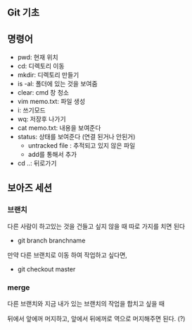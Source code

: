 ## Git 기초

## 명령어

- pwd: 현재 위치
- cd: 디렉토리 이동
- mkdir: 디렉토리 만들기
- is -al: 폴더에 있는 것을 보여줌
- clear: cmd 창 청소
- vim memo.txt: 파일 생성
- i: 쓰기모드
- wq: 저장후 나가기
- cat memo.txt: 내용을 보여준다
- status: 상태를 보여준다 (연결 된거나 안된거)
	- untracked file : 추적되고 있지 않은 파일
	- add를 통해서 추가
- cd ..: 뒤로가기

## 보아즈 세션

### 브랜치
 
다른 사람이 하고있는 것을 건들고 싶지 않을 때 따로 가지를 치면 된다

- git branch branchname

만약 다른 브랜치로 이동 하여 작업하고 싶다면,

- git checkout master

### merge

다른 브랜치와 지금 내가 있는 브랜치의 작업을 합치고 싶을 때

뒤에서 앞에꺼 머지하고, 앞에서 뒤에꺼로 역으로 머지해주면 된다. (?)
